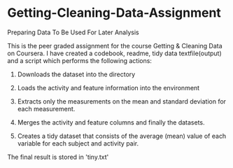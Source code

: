 # Getting-Cleaning-Data-Assignment
Preparing Data To Be Used For Later Analysis

This is the peer graded assignment for the course Getting & Cleaning Data on Coursera. I have created a codebook, readme, tidy data textfile(output) and a script which performs the following actions:

1. Downloads the dataset into the directory

2. Loads the activity and feature information into the environment

3. Extracts only the measurements on the mean and standard deviation for each measurement.

4. Merges the activity and feature columns and finally the datasets.

5. Creates a tidy dataset that consists of the average (mean) value of each variable for each subject and activity pair.

The final result is stored in 'tiny.txt'
